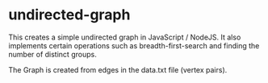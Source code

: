 # undirected-graph
This creates a simple undirected graph in JavaScript / NodeJS. It also implements
certain operations such as breadth-first-search and finding the number of distinct groups.

The Graph is created from edges in the data.txt file (vertex pairs).
